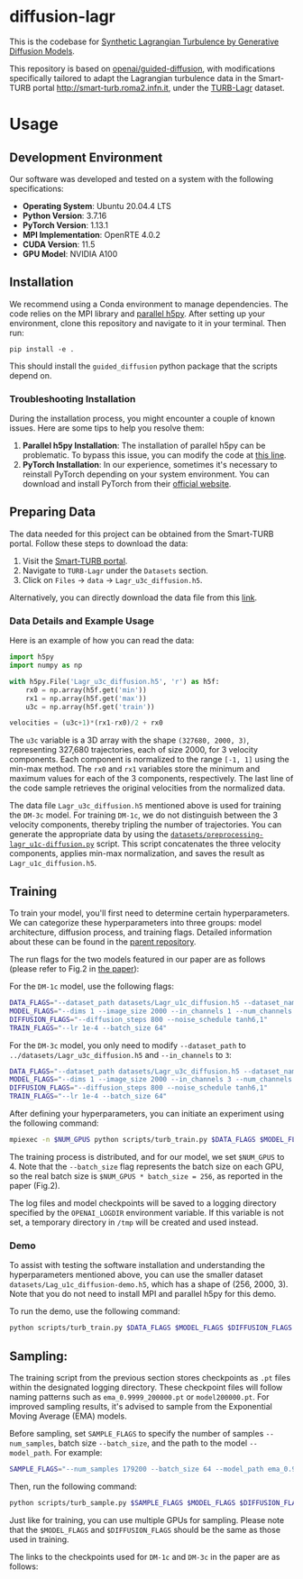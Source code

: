 # diffusion-lagr

This is the codebase for [Synthetic Lagrangian Turbulence by Generative Diffusion Models](https://arxiv.org/abs/2307.08529).

This repository is based on [openai/guided-diffusion](https://github.com/openai/guided-diffusion), with modifications specifically tailored to adapt the Lagrangian turbulence data in the Smart-TURB portal http://smart-turb.roma2.infn.it, under the [TURB-Lagr](https://smart-turb.roma2.infn.it/init/routes/#/logging/view_dataset/2/tabmeta) dataset.

# Usage

## Development Environment

Our software was developed and tested on a system with the following specifications:

- **Operating System**: Ubuntu 20.04.4 LTS
- **Python Version**: 3.7.16
- **PyTorch Version**: 1.13.1
- **MPI Implementation**: OpenRTE 4.0.2
- **CUDA Version**: 11.5
- **GPU Model**: NVIDIA A100

## Installation

We recommend using a Conda environment to manage dependencies. The code relies on the MPI library and [parallel h5py](https://docs.h5py.org/en/stable/mpi.html). After setting up your environment, clone this repository and navigate to it in your terminal. Then run:

```
pip install -e .
```

This should install the `guided_diffusion` python package that the scripts depend on.

### Troubleshooting Installation

During the installation process, you might encounter a couple of known issues. Here are some tips to help you resolve them:

1. **Parallel h5py Installation**: The installation of parallel h5py can be problematic. To bypass this issue, you can modify the code at [this line](https://github.com/SmartTURB/diffusion-lagr/blob/master/guided_diffusion/turb_datasets.py#L75).
2. **PyTorch Installation**: In our experience, sometimes it's necessary to reinstall PyTorch depending on your system environment. You can download and install PyTorch from their [official website](https://pytorch.org/).

## Preparing Data

The data needed for this project can be obtained from the Smart-TURB portal. Follow these steps to download the data:

1. Visit the [Smart-TURB portal](http://smart-turb.roma2.infn.it).
2. Navigate to `TURB-Lagr` under the `Datasets` section.
3. Click on `Files` -> `data` -> `Lagr_u3c_diffusion.h5`.

Alternatively, you can directly download the data file from this [link](https://smart-turb.roma2.infn.it/init/files/api_file_download/1/___FOLDERSEPARATOR___scratch___FOLDERSEPARATOR___smartturb___FOLDERSEPARATOR___tov___FOLDERSEPARATOR___turb-lagr___FOLDERSEPARATOR___data___FOLDERSEPARATOR___Lagr_u3c_diffusion___POINT___h5/15728642096).

### Data Details and Example Usage

Here is an example of how you can read the data:

```python
import h5py
import numpy as np

with h5py.File('Lagr_u3c_diffusion.h5', 'r') as h5f:
    rx0 = np.array(h5f.get('min'))
    rx1 = np.array(h5f.get('max'))
    u3c = np.array(h5f.get('train'))

velocities = (u3c+1)*(rx1-rx0)/2 + rx0
```

The `u3c` variable is a 3D array with the shape `(327680, 2000, 3)`, representing 327,680 trajectories, each of size 2000, for 3 velocity components. Each component is normalized to the range `[-1, 1]` using the min-max method. The `rx0` and `rx1` variables store the minimum and maximum values for each of the 3 components, respectively. The last line of the code sample retrieves the original velocities from the normalized data.

The data file `Lagr_u3c_diffusion.h5` mentioned above is used for training the `DM-3c` model. For training `DM-1c`, we do not distinguish between the 3 velocity components, thereby tripling the number of trajectories. You can generate the appropriate data by using the [`datasets/preprocessing-lagr_u1c-diffusion.py`](https://github.com/SmartTURB/diffusion-lagr/blob/master/datasets/preprocessing-lagr_u1c-diffusion.py) script. This script concatenates the three velocity components, applies min-max normalization, and saves the result as `Lagr_u1c_diffusion.h5`.

## Training

To train your model, you'll first need to determine certain hyperparameters. We can categorize these hyperparameters into three groups: model architecture, diffusion process, and training flags. Detailed information about these can be found in the [parent repository](https://github.com/openai/improved-diffusion).

The run flags for the two models featured in our paper are as follows (please refer to Fig.2 in [the paper](https://arxiv.org/abs/2307.08529)):

For the `DM-1c` model, use the following flags:

```sh
DATA_FLAGS="--dataset_path datasets/Lagr_u1c_diffusion.h5 --dataset_name train"
MODEL_FLAGS="--dims 1 --image_size 2000 --in_channels 1 --num_channels 128 --num_res_blocks 3 --attention_resolutions 250,125 --channel_mult 1,1,2,3,4"
DIFFUSION_FLAGS="--diffusion_steps 800 --noise_schedule tanh6,1"
TRAIN_FLAGS="--lr 1e-4 --batch_size 64"
```

For the `DM-3c` model, you only need to modify `--dataset_path` to `../datasets/Lagr_u3c_diffusion.h5` and `--in_channels` to `3`:

```sh
DATA_FLAGS="--dataset_path datasets/Lagr_u3c_diffusion.h5 --dataset_name train"
MODEL_FLAGS="--dims 1 --image_size 2000 --in_channels 3 --num_channels 128 --num_res_blocks 3 --attention_resolutions 250,125 --channel_mult 1,1,2,3,4"
DIFFUSION_FLAGS="--diffusion_steps 800 --noise_schedule tanh6,1"
TRAIN_FLAGS="--lr 1e-4 --batch_size 64"
```

After defining your hyperparameters, you can initiate an experiment using the following command:

```sh
mpiexec -n $NUM_GPUS python scripts/turb_train.py $DATA_FLAGS $MODEL_FLAGS $DIFFUSION_FLAGS $TRAIN_FLAGS
```

The training process is distributed, and for our model, we set `$NUM_GPUS` to 4. Note that the `--batch_size` flag represents the batch size on each GPU, so the real batch size is `$NUM_GPUS * batch_size = 256`, as reported in the paper (Fig.2).

The log files and model checkpoints will be saved to a logging directory specified by the `OPENAI_LOGDIR` environment variable. If this variable is not set, a temporary directory in `/tmp` will be created and used instead.

### Demo

To assist with testing the software installation and understanding the hyperparameters mentioned above, you can use the smaller dataset `datasets/Lag_u1c_diffusion-demo.h5`, which has a shape of (256, 2000, 3). Note that you do not need to install MPI and parallel h5py for this demo.

To run the demo, use the following command:

```sh
python scripts/turb_train.py $DATA_FLAGS $MODEL_FLAGS $DIFFUSION_FLAGS $TRAIN_FLAGS
```

## Sampling:

The training script from the previous section stores checkpoints as `.pt` files within the designated logging directory. These checkpoint files will follow naming patterns such as `ema_0.9999_200000.pt` or `model200000.pt`. For improved sampling results, it's advised to sample from the Exponential Moving Average (EMA) models.

Before sampling, set `SAMPLE_FLAGS` to specify the number of samples `--num_samples`, batch size `--batch_size`, and the path to the model `--model_path`. For example:

```sh
SAMPLE_FLAGS="--num_samples 179200 --batch_size 64 --model_path ema_0.9999_250000.pt"
```

Then, run the following command:

```sh
python scripts/turb_sample.py $SAMPLE_FLAGS $MODEL_FLAGS $DIFFUSION_FLAGS
```

Just like for training, you can use multiple GPUs for sampling. Please note that the `$MODEL_FLAGS` and `$DIFFUSION_FLAGS` should be the same as those used in training.

The links to the checkpoints used for `DM-1c` and `DM-3c` in the paper are as follows:

